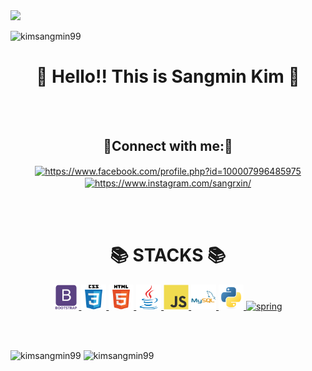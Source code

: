 <img src="https://capsule-render.vercel.app/api?type=waving&color=gradient&height=350&section=header&text=Sangrxin&fontSize=90&fontColor=#FFFFFF" />
<p align="left"> <img src="https://komarev.com/ghpvc/?username=kimsangmin99&label=Profile%20views&color=0e75b6&style=flat" alt="kimsangmin99" /> </p>



<div align=center><h1>👋 Hello!! This is Sangmin Kim 👋</h1></div>
<br><br>







<h2 align="center">📩Connect with me:📩</h2><div>
<p align="center">
<a href="https://www.facebook.com/profile.php?id=100007996485975" target="blank"><img align="center" src="https://raw.githubusercontent.com/rahuldkjain/github-profile-readme-generator/master/src/images/icons/Social/facebook.svg" alt="https://www.facebook.com/profile.php?id=100007996485975" height="30" width="40" /></a>
<a href="https://www.instagram.com/sangrxin/" target="blank"><img align="center" src="https://raw.githubusercontent.com/rahuldkjain/github-profile-readme-generator/master/src/images/icons/Social/instagram.svg" alt="https://www.instagram.com/sangrxin/" height="30" width="40" /></a>
</p><br><br>

<div align=center><h1>📚 STACKS 📚</h1></div>
<p align="center"> <a href="https://getbootstrap.com" target="_blank" rel="noreferrer"> <img      src="https://raw.githubusercontent.com/devicons/devicon/master/icons/bootstrap/bootstrap-plain-wordmark.svg" alt="bootstrap" width="40" height="40"/> </a> <a href="https://www.w3schools.com/css/" target="_blank" rel="noreferrer"> <img src="https://raw.githubusercontent.com/devicons/devicon/master/icons/css3/css3-original-wordmark.svg" alt="css3" width="40" height="40"/> </a> <a href="https://www.w3.org/html/" target="_blank" rel="noreferrer"> <img src="https://raw.githubusercontent.com/devicons/devicon/master/icons/html5/html5-original-wordmark.svg" alt="html5" width="40" height="40"/> </a> <a href="https://www.java.com" target="_blank" rel="noreferrer"> <img src="https://raw.githubusercontent.com/devicons/devicon/master/icons/java/java-original.svg" alt="java" width="40" height="40"/> </a> <a href="https://developer.mozilla.org/en-US/docs/Web/JavaScript" target="_blank" rel="noreferrer"> <img src="https://raw.githubusercontent.com/devicons/devicon/master/icons/javascript/javascript-original.svg" alt="javascript" width="40" height="40"/> </a> <a href="https://www.mysql.com/" target="_blank" rel="noreferrer"> <img src="https://raw.githubusercontent.com/devicons/devicon/master/icons/mysql/mysql-original-wordmark.svg" alt="mysql" width="40" height="40"/> </a> <a href="https://www.python.org" target="_blank" rel="noreferrer"> <img src="https://raw.githubusercontent.com/devicons/devicon/master/icons/python/python-original.svg" alt="python" width="40" height="40"/> </a> <a href="https://spring.io/" target="_blank" rel="noreferrer"> <img src="https://www.vectorlogo.zone/logos/springio/springio-icon.svg" alt="spring" width="40" height="40"/></a></p><br><br>

  


<p><img src="https://github-readme-stats.vercel.app/api/top-langs?username=kimsangmin99&show_icons=true&locale=en&layout=compact" alt="kimsangmin99" />
<img src="https://github-readme-stats.vercel.app/api?username=kimsangmin99&show_icons=true&locale=en" alt="kimsangmin99" /></p>


